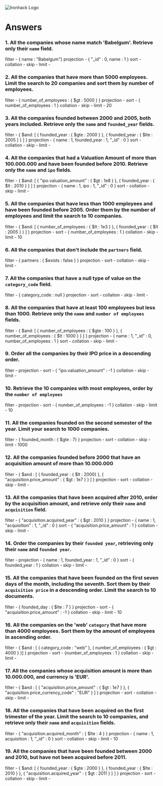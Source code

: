 ![Ironhack Logo](https://i.imgur.com/1QgrNNw.png)

# Answers

### 1. All the companies whose name match 'Babelgum'. Retrieve only their `name` field.

<!-- Your Code Goes Here -->
filter      -   { name : "Babelgum"}
projection  -   { "_id" : 0, name : 1 }
sort        -
collation   -
skip        -
limit       -

### 2. All the companies that have more than 5000 employees. Limit the search to 20 companies and sort them by **number of employees**.

<!-- Your Code Goes Here -->
filter      -   { number_of_employees : { $gt : 5000 } }
projection  -
sort        -   { number_of_employees : 1 }
collation   -
skip        -
limit       -   20

### 3. All the companies founded between 2000 and 2005, both years included. Retrieve only the `name` and `founded_year` fields.

<!-- Your Code Goes Here -->
filter      -   { $and: [ { founded_year : { $gte : 2000 } }, { founded_year : { $lte : 2005 } } ] }
projection  -   { name : 1, founded_year : 1, "_id" : 0 }
sort        -
collation   -
skip        -
limit       -

### 4. All the companies that had a Valuation Amount of more than 100.000.000 and have been founded before 2010. Retrieve only the `name` and `ipo` fields.

<!-- Your Code Goes Here -->
filter      -   { $and: [ { "ipo.valuation_amount" : { $gt : 1e8 } }, { founded_year : { $lt : 2010 } } ] }
projection  -   { name : 1, ipo : 1, "_id" : 0 }
sort        -
collation   -
skip        -
limit       -

### 5. All the companies that have less than 1000 employees and have been founded before 2005. Order them by the number of employees and limit the search to 10 companies.

<!-- Your Code Goes Here -->
filter      -   { $and: [ { number_of_employees : { $lt : 1e3 } }, { founded_year : { $lt : 2005 } } ] }
projection  -
sort        -   { number_of_employees : 1 }
collation   -
skip        -
limit       -   10

### 6. All the companies that don't include the `partners` field.

<!-- Your Code Goes Here -->
filter      -   { partners : { $exists : false } }
projection  -
sort        -
collation   -
skip        -
limit       -

### 7. All the companies that have a null type of value on the `category_code` field.

<!-- Your Code Goes Here -->
filter      -   { category_code : null }
projection  -
sort        -
collation   -
skip        -
limit       -

### 8. All the companies that have at least 100 employees but less than 1000. Retrieve only the `name` and `number of employees` fields.

<!-- Your Code Goes Here -->
filter      -   { $and: [ { number_of_employees : { $gte : 100 } }, { number_of_employees : { $lt : 1000 } } ] }
projection  -   { name : 1, "_id" : 0, number_of_employees : 1 }
sort        -
collation   -
skip        -
limit       -

### 9. Order all the companies by their IPO price in a descending order.

<!-- Your Code Goes Here -->
filter      -
projection  -
sort        -   { "ipo.valuation_amount" : -1 }
collation   -
skip        -
limit       -

### 10. Retrieve the 10 companies with most employees, order by the `number of employees`

<!-- Your Code Goes Here -->
filter      -
projection  -
sort        -   { number_of_employees : -1 }
collation   -
skip        -
limit       -   10

### 11. All the companies founded on the second semester of the year. Limit your search to 1000 companies.

<!-- Your Code Goes Here -->
filter      -   { founded_month : { $gte : 7} }
projection  -
sort        -
collation   -
skip        -
limit       -   1000

### 12. All the companies founded before 2000 that have an acquisition amount of more than 10.000.000

<!-- Your Code Goes Here -->
filter      -   { $and : [ { founded_year : { $lt : 2000} }, { "acquisition.price_amount" : { $gt : 1e7 } } ] }
projection  -
sort        -
collation   -
skip        -
limit       -

### 13. All the companies that have been acquired after 2010, order by the acquisition amount, and retrieve only their `name` and `acquisition` field.

<!-- Your Code Goes Here -->
filter      -   { "acquisition.acquired_year" : { $gt : 2010 } }
projection  -   { name : 1, "acquisition" : 1, "_id" : 0 }
sort        -   { "acquisition.price_amount" : 1 }
collation   -
skip        -
limit       -

### 14. Order the companies by their `founded year`, retrieving only their `name` and `founded year`.

<!-- Your Code Goes Here -->
filter      -
projection  -   { name : 1, founded_year : 1, "_id" : 0 }
sort        -   { founded_year : 1 }
collation   -
skip        -
limit       -

### 15. All the companies that have been founded on the first seven days of the month, including the seventh. Sort them by their `acquisition price` in a descending order. Limit the search to 10 documents.

<!-- Your Code Goes Here -->
filter      -   { founded_day : { $lte : 7 } }
projection  -
sort        -   { "acquisition.price_amount" : -1 }
collation   -
skip        -
limit       - 10

### 16. All the companies on the 'web' `category` that have more than 4000 employees. Sort them by the amount of employees in ascending order.

<!-- Your Code Goes Here -->
filter      -   { $and : [ { category_code : "web" }, { number_of_employees : { $gt : 4000 } }] }
projection  -
sort        -   {number_of_employees : 1 }
collation   -
skip        -
limit       -

### 17. All the companies whose acquisition amount is more than 10.000.000, and currency is 'EUR'.

<!-- Your Code Goes Here -->
filter      -   { $and : [ { "acquisition.price_amount" : { $gt : 1e7 } }, { "acquisition.price_currency_code" : "EUR" }  ] }
projection  -
sort        -
collation   -
skip        -
limit       -

### 18. All the companies that have been acquired on the first trimester of the year. Limit the search to 10 companies, and retrieve only their `name` and `acquisition` fields.

<!-- Your Code Goes Here -->
filter      -   { "acquisition.acquired_month" : { $lte : 4 } }
projection  -   { name : 1, acquisition : 1, "_id" : 0 }
sort        -
collation   -
skip        -
limit       -   10

### 19. All the companies that have been founded between 2000 and 2010, but have not been acquired before 2011.

<!-- Your Code Goes Here -->
filter      - { $and: [ { founded_year : { $gte : 2000 } }, { founded_year : { $lte : 2010 } }, { "acquisition.acquired_year" : { $gt : 2011 } } ] }
projection  -
sort        -
collation   -
skip        -
limit       -

